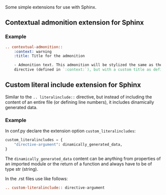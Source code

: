 
Some simple extensions for use with Sphinx.

## Contextual admonition extension for Sphinx

### Example

```rst
.. contextual-admonition::
    :context: warning
    :title: Title for the admonition

    - Admonition text. This admonition will be stylized the same as the `.. warning::`
    directive (defined in `:context:`), but with a custom title as defined by `:title:`.
```

## Custom literal include extension for Sphinx

Similar to the `.. literalinclude::` directive, but instead of including the content of
an entire file (or defining line numbers), it includes dinamically generated data.

### Example

In conf.py declare the extension option `custom_literalincludes`:

```python
custom_literalincludes = {
    "directive-argument": dinamically_generated_data,
}
```

The `dinamically_generated_data` content can be anything from properties of an imported
module or the return of a function and always have to be of type str (string).

In the .rst files use like follows:

```rst
.. custom-literalinclude:: directive-argument
```
